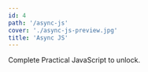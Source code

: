 ```yaml
---
id: 4
path: '/async-js'
cover: './async-js-preview.jpg'
title: 'Async JS'
---
```


Complete Practical JavaScript to unlock.
